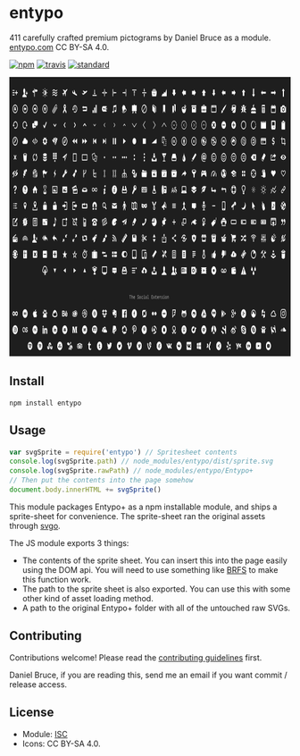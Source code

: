 # entypo

411 carefully crafted premium pictograms by Daniel Bruce as a module.  [entypo.com](http://www.entypo.com/) CC BY-SA 4.0.

[![npm][npm-image]][npm-url]
[![travis][travis-image]][travis-url]
[![standard][standard-image]][standard-url]

[npm-image]: https://img.shields.io/npm/v/entypo.svg?style=flat-square
[npm-url]: https://www.npmjs.com/package/entypo
[travis-image]: https://img.shields.io/travis/bcomnes/entypo.svg?style=flat-square
[travis-url]: https://travis-ci.org/bcomnes/entypo
[standard-image]: https://img.shields.io/badge/code%20style-standard-brightgreen.svg?style=flat-square
[standard-url]: http://npm.im/standard

<img height="500" src="screenshot.png" />

## Install

```
npm install entypo
```

## Usage

```js
var svgSprite = require('entypo') // Spritesheet contents
console.log(svgSprite.path) // node_modules/entypo/dist/sprite.svg
console.log(svgSprite.rawPath) // node_modules/entypo/Entypo+
// Then put the contents into the page somehow
document.body.innerHTML += svgSprite()
```

This module packages Entypo+ as a npm installable module, and ships a sprite-sheet for convenience.  The sprite-sheet ran the original assets through [svgo](https://github.com/svg/svgo).

The JS module exports 3 things:

- The contents of the sprite sheet.  You can insert this into the page easily using the DOM api.  You will need to use something like [BRFS](https://github.com/substack/brfs) to make this function work.
- The path to the sprite sheet is also exported.  You can use this with some other kind of asset loading method.
- A path to the original Entypo+ folder with all of the untouched raw SVGs.

## Contributing

Contributions welcome! Please read the [contributing guidelines](CONTRIBUTING.md) first.

Daniel Bruce, if you are reading this, send me an email if you want commit / release access.

## License

- Module: [ISC](LICENSE.md)
- Icons: CC BY-SA 4.0.
